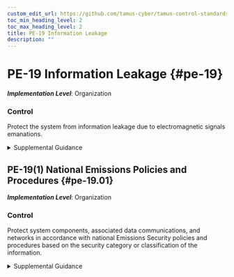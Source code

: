 ```yaml
---
custom_edit_url: https://github.com/tamus-cyber/tamus-control-standards/tree/main/content/tamus.edu/TAMUS_profile.xml
toc_min_heading_level: 2
toc_max_heading_level: 2
title: PE-19 Information Leakage
description: ""
---
```


# PE-19 Information Leakage {#pe-19}

_**Implementation Level**_: Organization

### Control

Protect the system from information leakage due to electromagnetic signals emanations.

<details>
  <summary>Supplemental Guidance</summary>

Information leakage is the intentional or unintentional release of data or information to an untrusted environment from electromagnetic signals emanations. The security categories or classifications of systems (with respect to confidentiality), organizational security policies, and risk tolerance guide the selection of controls employed to protect systems against information leakage due to electromagnetic signals emanations.

</details>

## PE-19(1) National Emissions Policies and Procedures {#pe-19.01}

_**Implementation Level**_: Organization

### Control

Protect system components, associated data communications, and networks in accordance with national Emissions Security policies and procedures based on the security category or classification of the information.

<details>
  <summary>Supplemental Guidance</summary>

Emissions Security (EMSEC) policies include the former TEMPEST policies.

</details>

